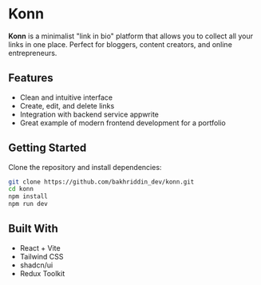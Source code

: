 # Konn

**Konn** is a minimalist "link in bio" platform that allows you to collect all your links in one place.
Perfect for bloggers, content creators, and online entrepreneurs.

## Features

* Clean and intuitive interface
* Create, edit, and delete links
* Integration with backend service appwrite
* Great example of modern frontend development for a portfolio

## Getting Started

Clone the repository and install dependencies:

```bash
git clone https://github.com/bakhriddin_dev/konn.git
cd konn
npm install
npm run dev
```

## Built With

* React + Vite
* Tailwind CSS
* shadcn/ui
* Redux Toolkit